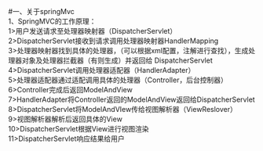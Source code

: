#一、关于springMvc<br>
   1、SpringMVC的工作原理：<br>
   1>用户发送请求至处理器映射器（DispatcherServlet）<br>
   2>DispatcherServlet接收到请求调用处理器映射器HandlerMapping<br>
   3>处理器映射器找到具体的处理器，（可以根据xml配置，注解进行查找），生成处理器对象及处理器拦截器（有则生成）并返回给                                  DispatcherServlet<br>
   4>DispatcherServlet调用处理器适配器（HandlerAdapter）<br>
   5>处理器适配器通过适配调用具体的处理器（Controller，后台控制器）<br>
   6>Controller完成后返回ModelAndView<br>
   7>HandlerAdapter将Controller返回的ModelAndView返回给DispatcherServlet<br>
   8>DispatcherServlet将ModelAndVIew传给视图解析器（ViewReslover）<br>
   9>视图解析器解析后返回具体的View<br>
   10>DispatcherServlet根据View进行视图渲染<br>
   11>DispatcherServlet响应结果给用户<br>
                          
